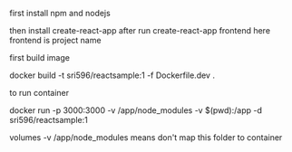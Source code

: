 first install npm and nodejs

then install create-react-app
after run create-react-app frontend
here frontend is project name

first build image

docker build -t sri596/reactsample:1 -f Dockerfile.dev .


to run container


docker run -p 3000:3000 -v /app/node_modules -v $(pwd):/app -d sri596/reactsample:1

volumes 
-v /app/node_modules means don't map this folder to container
